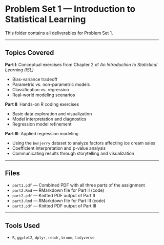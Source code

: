 # Problem Set 1 — Introduction to Statistical Learning

This folder contains all deliverables for Problem Set 1.

---

## Topics Covered

**Part I**: Conceptual exercises from Chapter 2 of *An Introduction to Statistical Learning (ISL)*  
- Bias-variance tradeoff
- Parametric vs. non-parametric models
- Classification vs. regression
- Real-world modeling scenarios

**Part II**: Hands-on R coding exercises  
- Basic data exploration and visualization
- Model interpretation and diagnostics  
- Regression model refinement

**Part III**: Applied regression modeling  
- Using the `benjerry` dataset to analyze factors affecting ice cream sales  
- Coefficient interpretation and p-value analysis  
- Communicating results through storytelling and visualization

---

## Files

- `part1.pdf` — Combined PDF with all three parts of the assignment
- `part2.Rmd` — RMarkdown file for Part II (code)
- `part2.pdf` — Knitted PDF output of Part II
- `part3.Rmd` — RMarkdown file for Part III (code)
- `part3.pdf` — Knitted PDF output of Part III

---

## Tools Used

- `R`, `ggplot2`, `dplyr`, `readr`, `broom`, `tidyverse`
